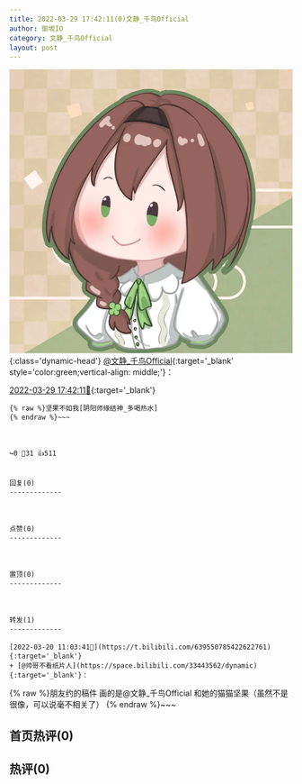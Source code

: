 ```yaml
---
title: 2022-03-29 17:42:11(0)文静_千鸟Official
author: 御坂IO
category: 文静_千鸟Official
layout: post
---
```


![img](/images/ac7482ed1b9a7f203dc68c0c4a77c488a27b108a.jpg){:class='dynamic-head'}
[@文静_千鸟Official](https://space.bilibili.com/667526012/dynamic){:target='_blank' style='color:green;vertical-align: middle;'}：

[2022-03-29 17:42:11🔗](https://t.bilibili.com/642993244646408194){:target='_blank'}

~~~
{% raw %}坚果不如我[阴阳师缘结神_多喝热水]
{% endraw %}~~~



↪️0 💬31 👍511


回复(0)
-------------



点赞(0)
-------------



置顶(0)
-------------



转发(1)
-------------

[2022-03-20 11:03:41🔗](https://t.bilibili.com/639550785422622761){:target='_blank'}
+ [@帅哥不看纸片人](https://space.bilibili.com/33443562/dynamic){:target='_blank'}：
~~~
{% raw %}朋友约的稿件
画的是@文静_千鸟Official 和她的猫猫坚果（虽然不是很像，可以说毫不相关了）
{% endraw %}~~~






首页热评(0)
-------------



热评(0)
-------------



